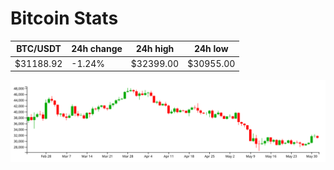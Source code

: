 # Bitcoin Stats

BTC/USDT|24h change|24h high|24h low|
|---|---|---|---|
|$31188.92|-1.24%|$32399.00|$30955.00|

<img src="./chart.svg">
